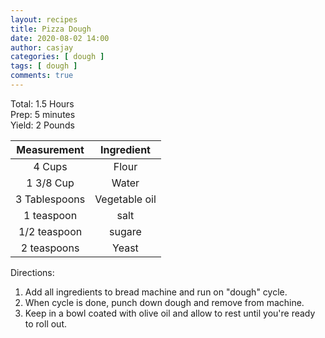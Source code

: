 ```yaml
---
layout: recipes
title: Pizza Dough
date: 2020-08-02 14:00
author: casjay
categories: [ dough ]
tags: [ dough ]
comments: true
---
```

  
Total: 1.5 Hours  
Prep: 5 minutes  
Yield: 2 Pounds  
  
|  Measurement  |  Ingredient   |
| :-----------: | :-----------: |
|    4 Cups     |     Flour     |
|   1 3/8 Cup   |     Water     |
| 3 Tablespoons | Vegetable oil |
|  1 teaspoon   |     salt      |
|  1/2 teaspoon |     sugare    |
|  2 teaspoons  |     Yeast     |

Directions:  

1) Add all ingredients to bread machine and run on "dough" cycle.  
2) When cycle is done, punch down dough and remove from machine.  
3) Keep in a bowl coated with olive oil and allow to rest until you're ready to roll out.  
